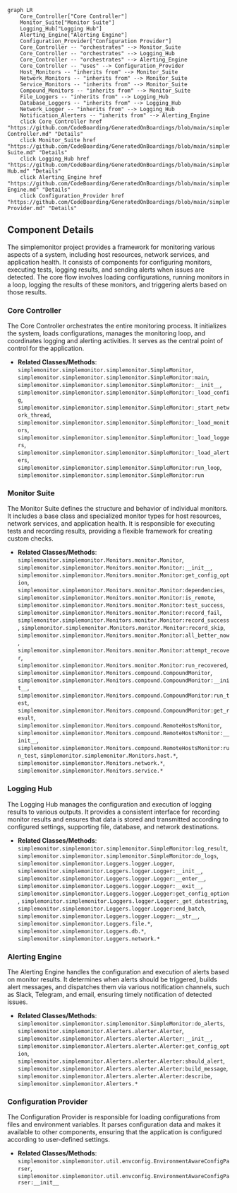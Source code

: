 ```mermaid
graph LR
    Core_Controller["Core Controller"]
    Monitor_Suite["Monitor Suite"]
    Logging_Hub["Logging Hub"]
    Alerting_Engine["Alerting Engine"]
    Configuration_Provider["Configuration Provider"]
    Core_Controller -- "orchestrates" --> Monitor_Suite
    Core_Controller -- "orchestrates" --> Logging_Hub
    Core_Controller -- "orchestrates" --> Alerting_Engine
    Core_Controller -- "uses" --> Configuration_Provider
    Host_Monitors -- "inherits from" --> Monitor_Suite
    Network_Monitors -- "inherits from" --> Monitor_Suite
    Service_Monitors -- "inherits from" --> Monitor_Suite
    Compound_Monitors -- "inherits from" --> Monitor_Suite
    File_Loggers -- "inherits from" --> Logging_Hub
    Database_Loggers -- "inherits from" --> Logging_Hub
    Network_Logger -- "inherits from" --> Logging_Hub
    Notification_Alerters -- "inherits from" --> Alerting_Engine
    click Core_Controller href "https://github.com/CodeBoarding/GeneratedOnBoardings/blob/main/simplemonitor/Core Controller.md" "Details"
    click Monitor_Suite href "https://github.com/CodeBoarding/GeneratedOnBoardings/blob/main/simplemonitor/Monitor Suite.md" "Details"
    click Logging_Hub href "https://github.com/CodeBoarding/GeneratedOnBoardings/blob/main/simplemonitor/Logging Hub.md" "Details"
    click Alerting_Engine href "https://github.com/CodeBoarding/GeneratedOnBoardings/blob/main/simplemonitor/Alerting Engine.md" "Details"
    click Configuration_Provider href "https://github.com/CodeBoarding/GeneratedOnBoardings/blob/main/simplemonitor/Configuration Provider.md" "Details"
```

## Component Details

The simplemonitor project provides a framework for monitoring various aspects of a system, including host resources, network services, and application health. It consists of components for configuring monitors, executing tests, logging results, and sending alerts when issues are detected. The core flow involves loading configurations, running monitors in a loop, logging the results of these monitors, and triggering alerts based on those results.

### Core Controller
The Core Controller orchestrates the entire monitoring process. It initializes the system, loads configurations, manages the monitoring loop, and coordinates logging and alerting activities. It serves as the central point of control for the application.
- **Related Classes/Methods**: `simplemonitor.simplemonitor.simplemonitor.SimpleMonitor`, `simplemonitor.simplemonitor.simplemonitor.SimpleMonitor:main`, `simplemonitor.simplemonitor.simplemonitor.SimpleMonitor:__init__`, `simplemonitor.simplemonitor.simplemonitor.SimpleMonitor:_load_config`, `simplemonitor.simplemonitor.simplemonitor.SimpleMonitor:_start_network_thread`, `simplemonitor.simplemonitor.simplemonitor.SimpleMonitor:_load_monitors`, `simplemonitor.simplemonitor.simplemonitor.SimpleMonitor:_load_loggers`, `simplemonitor.simplemonitor.simplemonitor.SimpleMonitor:_load_alerters`, `simplemonitor.simplemonitor.simplemonitor.SimpleMonitor:run_loop`, `simplemonitor.simplemonitor.simplemonitor.SimpleMonitor:run`

### Monitor Suite
The Monitor Suite defines the structure and behavior of individual monitors. It includes a base class and specialized monitor types for host resources, network services, and application health. It is responsible for executing tests and recording results, providing a flexible framework for creating custom checks.
- **Related Classes/Methods**: `simplemonitor.simplemonitor.Monitors.monitor.Monitor`, `simplemonitor.simplemonitor.Monitors.monitor.Monitor:__init__`, `simplemonitor.simplemonitor.Monitors.monitor.Monitor:get_config_option`, `simplemonitor.simplemonitor.Monitors.monitor.Monitor:dependencies`, `simplemonitor.simplemonitor.Monitors.monitor.Monitor:is_remote`, `simplemonitor.simplemonitor.Monitors.monitor.Monitor:test_success`, `simplemonitor.simplemonitor.Monitors.monitor.Monitor:record_fail`, `simplemonitor.simplemonitor.Monitors.monitor.Monitor:record_success`, `simplemonitor.simplemonitor.Monitors.monitor.Monitor:record_skip`, `simplemonitor.simplemonitor.Monitors.monitor.Monitor:all_better_now`, `simplemonitor.simplemonitor.Monitors.monitor.Monitor:attempt_recover`, `simplemonitor.simplemonitor.Monitors.monitor.Monitor:run_recovered`, `simplemonitor.simplemonitor.Monitors.compound.CompoundMonitor`, `simplemonitor.simplemonitor.Monitors.compound.CompoundMonitor:__init__`, `simplemonitor.simplemonitor.Monitors.compound.CompoundMonitor:run_test`, `simplemonitor.simplemonitor.Monitors.compound.CompoundMonitor:get_result`, `simplemonitor.simplemonitor.Monitors.compound.RemoteHostsMonitor`, `simplemonitor.simplemonitor.Monitors.compound.RemoteHostsMonitor:__init__`, `simplemonitor.simplemonitor.Monitors.compound.RemoteHostsMonitor:run_test`, `simplemonitor.simplemonitor.Monitors.host.*`, `simplemonitor.simplemonitor.Monitors.network.*`, `simplemonitor.simplemonitor.Monitors.service.*`

### Logging Hub
The Logging Hub manages the configuration and execution of logging results to various outputs. It provides a consistent interface for recording monitor results and ensures that data is stored and transmitted according to configured settings, supporting file, database, and network destinations.
- **Related Classes/Methods**: `simplemonitor.simplemonitor.simplemonitor.SimpleMonitor:log_result`, `simplemonitor.simplemonitor.simplemonitor.SimpleMonitor:do_logs`, `simplemonitor.simplemonitor.Loggers.logger.Logger`, `simplemonitor.simplemonitor.Loggers.logger.Logger:__init__`, `simplemonitor.simplemonitor.Loggers.logger.Logger:__enter__`, `simplemonitor.simplemonitor.Loggers.logger.Logger:__exit__`, `simplemonitor.simplemonitor.Loggers.logger.Logger:get_config_option`, `simplemonitor.simplemonitor.Loggers.logger.Logger:_get_datestring`, `simplemonitor.simplemonitor.Loggers.logger.Logger:end_batch`, `simplemonitor.simplemonitor.Loggers.logger.Logger:__str__`, `simplemonitor.simplemonitor.Loggers.file.*`, `simplemonitor.simplemonitor.Loggers.db.*`, `simplemonitor.simplemonitor.Loggers.network.*`

### Alerting Engine
The Alerting Engine handles the configuration and execution of alerts based on monitor results. It determines when alerts should be triggered, builds alert messages, and dispatches them via various notification channels, such as Slack, Telegram, and email, ensuring timely notification of detected issues.
- **Related Classes/Methods**: `simplemonitor.simplemonitor.simplemonitor.SimpleMonitor:do_alerts`, `simplemonitor.simplemonitor.Alerters.alerter.Alerter`, `simplemonitor.simplemonitor.Alerters.alerter.Alerter:__init__`, `simplemonitor.simplemonitor.Alerters.alerter.Alerter:get_config_option`, `simplemonitor.simplemonitor.Alerters.alerter.Alerter:should_alert`, `simplemonitor.simplemonitor.Alerters.alerter.Alerter:build_message`, `simplemonitor.simplemonitor.Alerters.alerter.Alerter:describe`, `simplemonitor.simplemonitor.Alerters.*`

### Configuration Provider
The Configuration Provider is responsible for loading configurations from files and environment variables. It parses configuration data and makes it available to other components, ensuring that the application is configured according to user-defined settings.
- **Related Classes/Methods**: `simplemonitor.simplemonitor.util.envconfig.EnvironmentAwareConfigParser`, `simplemonitor.simplemonitor.util.envconfig.EnvironmentAwareConfigParser:__init__`